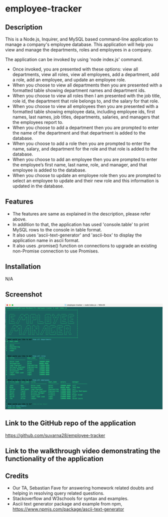 # employee-tracker

## Description 

This is a Node.js, Inquirer, and MySQL based command-line application to manage a company's employee database. This application will help you view and manage the departments, roles and employees in a company.

The application can be invoked by using 'node index.js' command. 

* Once invoked, you are presented with these options: view all departments, view all roles, view all employees, add a department, add a role, add an employee, and update an employee role.
* When you choose to view all departments then you are presented with a formatted table showing department names and department ids.
* When you choose to view all roles then I am presented with the job title, role id, the department that role belongs to, and the salary for that role.
* When you choose to view all employees then you are presented with a formatted table showing employee data, including employee ids, first names, last names, job titles, departments, salaries, and managers that the employees report to.
* When you choose to add a department then you are prompted to enter the name of the department and that department is added to the database.
* When you choose to add a role then you are prompted to enter the name, salary, and department for the role and that role is added to the database.
* When you choose to add an employee then you are prompted to enter the employee’s first name, last name, role, and manager, and that employee is added to the database.
* When you choose to update an employee role then you are prompted to select an employee to update and their new role and this information is updated in the database.

## Features

* The features are same as explained in the description, please refer above.
* In addition to that, the application has used 'console.table' to print MySQL rows to the console in table format.
* It also uses 'ascii-text-generator' and 'ascii-box' to display the application name in ascii format.
* It also uses .promise() function on connections to upgrade an existing non-Promise connection to use Promises.

## Installation

N/A

## Screenshot

![Main Webpage](./screenshot/screenshot.png)

## Link to the GitHub repo of the application

https://github.com/suvarna28/employee-tracker 

## Link to the walkthrough video demonstrating the functionality of the application



## Credits

* Our TA, Sebastian Fave for answering homework related doubts and helping in resolving query related questions. 
* Stackoverflow and W3schools for syntax and examples. 
* Ascii text generator package and example from npm, https://www.npmjs.com/package/ascii-text-generator 
